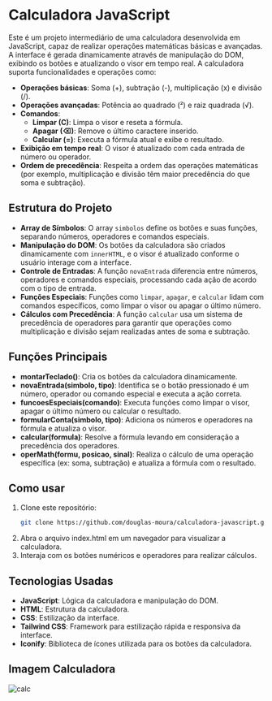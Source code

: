 # Calculadora JavaScript

Este é um projeto intermediário de uma calculadora desenvolvida em JavaScript, capaz de realizar operações matemáticas básicas e avançadas. A interface é gerada dinamicamente através de manipulação do DOM, exibindo os botões e atualizando o visor em tempo real. A calculadora suporta funcionalidades e operações como:

- **Operações básicas**: Soma (+), subtração (-), multiplicação (x) e divisão (/).
- **Operações avançadas**: Potência ao quadrado (²) e raiz quadrada (√).
- **Comandos**: 
  - **Limpar (C)**: Limpa o visor e reseta a fórmula.
  - **Apagar (⌫)**: Remove o último caractere inserido.
  - **Calcular (=)**: Executa a fórmula atual e exibe o resultado.
- **Exibição em tempo real**: O visor é atualizado com cada entrada de número ou operador.
- **Ordem de precedência**: Respeita a ordem das operações matemáticas (por exemplo, multiplicação e divisão têm maior precedência do que soma e subtração).

## Estrutura do Projeto

- **Array de Símbolos**: O array `simbolos` define os botões e suas funções, separando números, operadores e comandos especiais.
- **Manipulação do DOM**: Os botões da calculadora são criados dinamicamente com `innerHTML`, e o visor é atualizado conforme o usuário interage com a interface.
- **Controle de Entradas**: A função `novaEntrada` diferencia entre números, operadores e comandos especiais, processando cada ação de acordo com o tipo de entrada.
- **Funções Especiais**: Funções como `limpar`, `apagar`, e `calcular` lidam com comandos específicos, como limpar o visor ou apagar o último número.
- **Cálculos com Precedência**: A função `calcular` usa um sistema de precedência de operadores para garantir que operações como multiplicação e divisão sejam realizadas antes de soma e subtração.

## Funções Principais

- **montarTeclado()**: Cria os botões da calculadora dinamicamente.
- **novaEntrada(simbolo, tipo)**: Identifica se o botão pressionado é um número, operador ou comando especial e executa a ação correta.
- **funcoesEspeciais(comando)**: Executa funções como limpar o visor, apagar o último número ou calcular o resultado.
- **formularConta(simbolo, tipo)**: Adiciona os números e operadores na fórmula e atualiza o visor.
- **calcular(formula)**: Resolve a fórmula levando em consideração a precedência dos operadores.
- **operMath(formu, posicao, sinal)**: Realiza o cálculo de uma operação específica (ex: soma, subtração) e atualiza a fórmula com o resultado.

## Como usar

1. Clone este repositório:
   ```bash
   git clone https://github.com/douglas-moura/calculadora-javascript.git
   
2. Abra o arquivo index.html em um navegador para visualizar a calculadora.
3. Interaja com os botões numéricos e operadores para realizar cálculos.

## Tecnologias Usadas

- **JavaScript**: Lógica da calculadora e manipulação do DOM.
- **HTML**: Estrutura da calculadora.
- **CSS**: Estilização da interface.
- **Tailwind CSS**: Framework para estilização rápida e responsiva da interface.
- **Iconify**: Biblioteca de ícones utilizada para os botões da calculadora.

## Imagem Calculadora

![calc](https://github.com/user-attachments/assets/39afece7-cd51-4a79-bbd8-de6be15d81f5)
